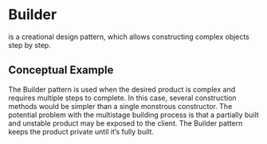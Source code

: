 # Builder

is a creational design pattern, which allows constructing complex objects step by step.

## Conceptual Example

The Builder pattern is used when the desired product is complex and requires multiple steps to complete. In this case, several construction methods would be simpler than a single monstrous constructor. The potential problem with the multistage building process is that a partially built and unstable product may be exposed to the client. The Builder pattern keeps the product private until it’s fully built.
